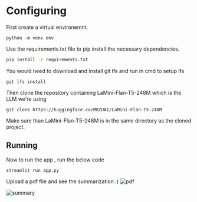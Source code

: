 # Configuring
First create a virtual environemnt.
```
python -m venv env
```
Use the requirements.txt file to pip install the necessary dependencies.

```bash
pip install -r requirements.txt
```
You would need to download and install git lfs 
and run in cmd to setup lfs
```
git lfs install 
```
Then clone the repository containing LaMini-Flan-T5-248M which is the LLM we're using
```
git clone https://huggingface.co/MBZUAI/LaMini-Flan-T5-248M
```
Make sure than LaMini-Flan-T5-248M is in the same directory as the cloned project.
## Running
Now to run the app , run the below code
```
streamlit run app.py
```
Upload a pdf file and see the summarization :)
![pdf](https://github.com/hith3sh/PDFInsight/assets/83839061/1254f408-e0be-4723-a2b4-85c02267b272)

![summary](https://github.com/hith3sh/PDFInsight/assets/83839061/025e3303-041b-4ebe-ab15-18f08017cbc1)


